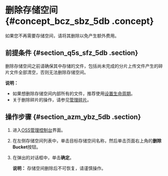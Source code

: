 # 删除存储空间 {#concept_bcz_sbz_5db .concept}

如果您不再需要存储空间，请将其删除以免产生额外费用。

## 前提条件 {#section_q5s_sfz_5db .section}

删除存储空间之前请确保其中存储的文件，包括尚未完成的分片上传文件产生的碎片文件全部清空，否则无法删除存储空间。

**说明：** 

-   如果想删除存储空间内部所有的文件，推荐使用[设置生命周期](cn.zh-CN/控制台用户指南/管理存储空间/设置生命周期.md#)。
-   关于删除碎片的操作，请参见[管理碎片](cn.zh-CN/控制台用户指南/管理碎片.md#)。

## 操作步骤 {#section_azm_ybz_5db .section}

1.  进入[OSS管理控制台](https://oss.console.aliyun.com/)界面。
2.  在左侧存储空间列表中，单击目标存储空间名称，然后单击页面右上角的**删除 Bucket**按钮。
3.  在弹出的对话框中，单击**确定**。

    **说明：** 存储空间删除后不可恢复，请谨慎操作。


